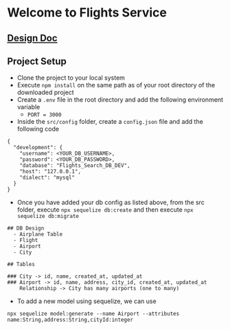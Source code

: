 # Welcome to Flights Service

## [Design Doc](https://docs.google.com/document/d/1kM0kAMGGTRFmOLu3VKSPxeqk23e99Vs0/edit?usp=share_link&ouid=106067612533972187789&rtpof=true&sd=true)

## Project Setup

- Clone the project to your local system
- Execute `npm install` on the same path as of your root directory of the downloaded project
- Create a `.env` file in the root directory and add the following environment variable
  - `PORT = 3000`
- Inside the `src/config` folder, create a `config.json` file and add the following code

```
{
  "development": {
    "username": <YOUR_DB_USERNAME>,
    "password": <YOUR_DB_PASSWORD>,
    "database": "Flights_Search_DB_DEV",
    "host": "127.0.0.1",
    "dialect": "mysql"
  }
}
```

- Once you have added your db config as listed above, from the src folder, execute `npx sequelize db:create`
  and then execute `npx sequelize db:migrate`

```
## DB Design
  - Airplane Table
  - Flight
  - Airport
  - City

## Tables

### City -> id, name, created_at, updated_at
### Airport -> id, name, address, city_id, created_at, updated_at
    Relationship -> City has many airports (one to many)
```
- To add a new model using sequelize, we can use
```
npx sequelize model:generate --name Airport --attributes name:String,address:String,cityId:integer
```

